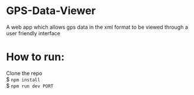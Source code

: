 # GPS-Data-Viewer
A web app which allows gps data in the xml format to be viewed through a user friendly interface

# How to run: 
Clone the repo <br>
$ `npm install` <br>
$ `npm run dev PORT`
